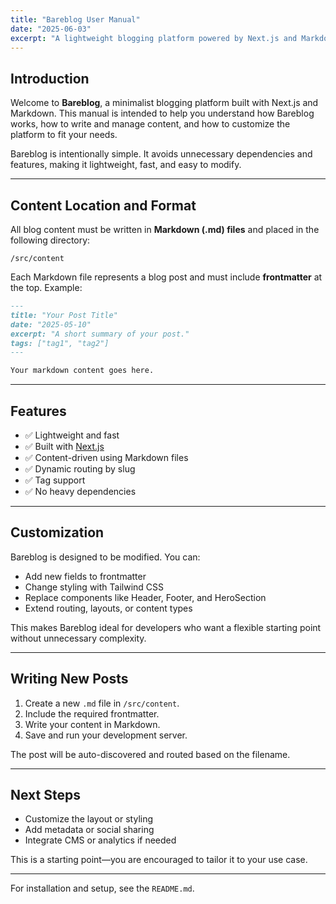 ```yaml
---
title: "Bareblog User Manual"
date: "2025-06-03"
excerpt: "A lightweight blogging platform powered by Next.js and Markdown. This manual covers the basics of using and customizing Bareblog."
---
```


## Introduction

Welcome to **Bareblog**, a minimalist blogging platform built with Next.js and Markdown. This manual is intended to help you understand how Bareblog works, how to write and manage content, and how to customize the platform to fit your needs.

Bareblog is intentionally simple. It avoids unnecessary dependencies and features, making it lightweight, fast, and easy to modify.

---

## Content Location and Format

All blog content must be written in **Markdown (.md) files** and placed in the following directory:

```
/src/content
```

Each Markdown file represents a blog post and must include **frontmatter** at the top. Example:

```md
---
title: "Your Post Title"
date: "2025-05-10"
excerpt: "A short summary of your post."
tags: ["tag1", "tag2"]
---

Your markdown content goes here.
```

---

## Features

* ✅ Lightweight and fast
* ✅ Built with [Next.js](https://nextjs.org)
* ✅ Content-driven using Markdown files
* ✅ Dynamic routing by slug
* ✅ Tag support
* ✅ No heavy dependencies

---

## Customization

Bareblog is designed to be modified. You can:

* Add new fields to frontmatter
* Change styling with Tailwind CSS
* Replace components like Header, Footer, and HeroSection
* Extend routing, layouts, or content types

This makes Bareblog ideal for developers who want a flexible starting point without unnecessary complexity.

---

## Writing New Posts

1. Create a new `.md` file in `/src/content`.
2. Include the required frontmatter.
3. Write your content in Markdown.
4. Save and run your development server.

The post will be auto-discovered and routed based on the filename.

---

## Next Steps

* Customize the layout or styling
* Add metadata or social sharing
* Integrate CMS or analytics if needed

This is a starting point—you are encouraged to tailor it to your use case.

---

For installation and setup, see the `README.md`.
